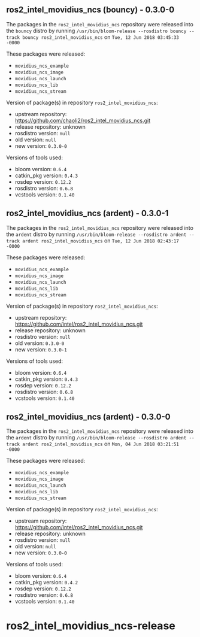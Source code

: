 ## ros2_intel_movidius_ncs (bouncy) - 0.3.0-0

The packages in the `ros2_intel_movidius_ncs` repository were released into the `bouncy` distro by running `/usr/bin/bloom-release --rosdistro bouncy --track bouncy ros2_intel_movidius_ncs` on `Tue, 12 Jun 2018 03:45:33 -0000`

These packages were released:
- `movidius_ncs_example`
- `movidius_ncs_image`
- `movidius_ncs_launch`
- `movidius_ncs_lib`
- `movidius_ncs_stream`

Version of package(s) in repository `ros2_intel_movidius_ncs`:

- upstream repository: https://github.com/chaoli2/ros2_intel_movidius_ncs.git
- release repository: unknown
- rosdistro version: `null`
- old version: `null`
- new version: `0.3.0-0`

Versions of tools used:

- bloom version: `0.6.4`
- catkin_pkg version: `0.4.3`
- rosdep version: `0.12.2`
- rosdistro version: `0.6.8`
- vcstools version: `0.1.40`


## ros2_intel_movidius_ncs (ardent) - 0.3.0-1

The packages in the `ros2_intel_movidius_ncs` repository were released into the `ardent` distro by running `/usr/bin/bloom-release --rosdistro ardent --track ardent ros2_intel_movidius_ncs` on `Tue, 12 Jun 2018 02:43:17 -0000`

These packages were released:
- `movidius_ncs_example`
- `movidius_ncs_image`
- `movidius_ncs_launch`
- `movidius_ncs_lib`
- `movidius_ncs_stream`

Version of package(s) in repository `ros2_intel_movidius_ncs`:

- upstream repository: https://github.com/intel/ros2_intel_movidius_ncs.git
- release repository: unknown
- rosdistro version: `null`
- old version: `0.3.0-0`
- new version: `0.3.0-1`

Versions of tools used:

- bloom version: `0.6.4`
- catkin_pkg version: `0.4.3`
- rosdep version: `0.12.2`
- rosdistro version: `0.6.8`
- vcstools version: `0.1.40`


## ros2_intel_movidius_ncs (ardent) - 0.3.0-0

The packages in the `ros2_intel_movidius_ncs` repository were released into the `ardent` distro by running `/usr/bin/bloom-release --rosdistro ardent --track ardent ros2_intel_movidius_ncs` on `Mon, 04 Jun 2018 03:21:51 -0000`

These packages were released:
- `movidius_ncs_example`
- `movidius_ncs_image`
- `movidius_ncs_launch`
- `movidius_ncs_lib`
- `movidius_ncs_stream`

Version of package(s) in repository `ros2_intel_movidius_ncs`:

- upstream repository: https://github.com/intel/ros2_intel_movidius_ncs.git
- release repository: unknown
- rosdistro version: `null`
- old version: `null`
- new version: `0.3.0-0`

Versions of tools used:

- bloom version: `0.6.4`
- catkin_pkg version: `0.4.2`
- rosdep version: `0.12.2`
- rosdistro version: `0.6.8`
- vcstools version: `0.1.40`


# ros2_intel_movidius_ncs-release